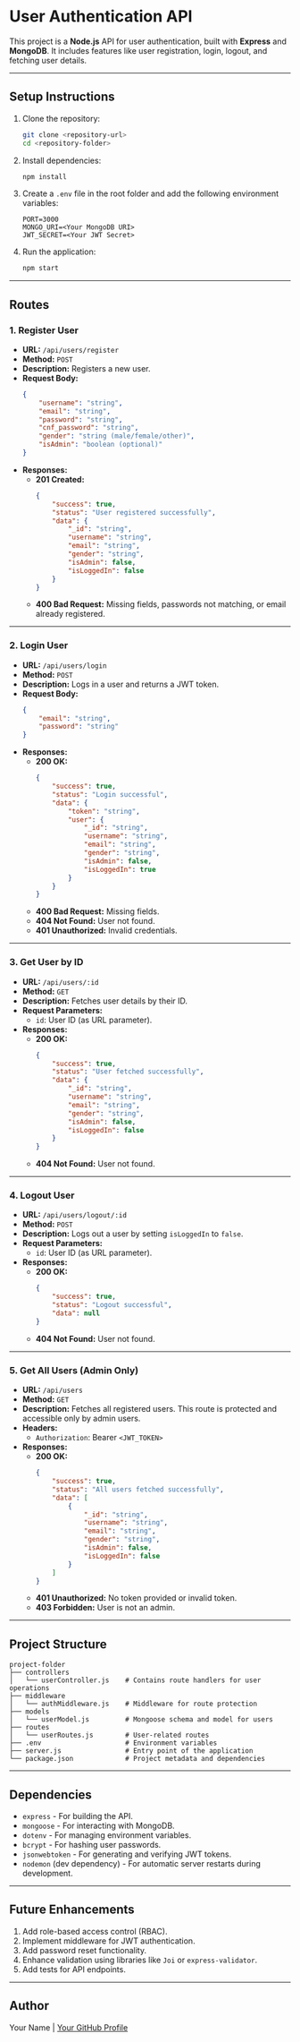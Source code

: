 # User Authentication API

This project is a **Node.js** API for user authentication, built with **Express** and **MongoDB**. It includes features like user registration, login, logout, and fetching user details.

---

## **Setup Instructions**

1. Clone the repository:
   ```bash
   git clone <repository-url>
   cd <repository-folder>
   ```

2. Install dependencies:
   ```bash
   npm install
   ```

3. Create a `.env` file in the root folder and add the following environment variables:
   ```env
   PORT=3000
   MONGO_URI=<Your MongoDB URI>
   JWT_SECRET=<Your JWT Secret>
   ```

4. Run the application:
   ```bash
   npm start
   ```

---

## **Routes**

### **1. Register User**
- **URL:** `/api/users/register`
- **Method:** `POST`
- **Description:** Registers a new user.
- **Request Body:**
  ```json
  {
      "username": "string",
      "email": "string",
      "password": "string",
      "cnf_password": "string",
      "gender": "string (male/female/other)",
      "isAdmin": "boolean (optional)"
  }
  ```
- **Responses:**
  - **201 Created:**
    ```json
    {
        "success": true,
        "status": "User registered successfully",
        "data": {
            "_id": "string",
            "username": "string",
            "email": "string",
            "gender": "string",
            "isAdmin": false,
            "isLoggedIn": false
        }
    }
    ```
  - **400 Bad Request:** Missing fields, passwords not matching, or email already registered.

---

### **2. Login User**
- **URL:** `/api/users/login`
- **Method:** `POST`
- **Description:** Logs in a user and returns a JWT token.
- **Request Body:**
  ```json
  {
      "email": "string",
      "password": "string"
  }
  ```
- **Responses:**
  - **200 OK:**
    ```json
    {
        "success": true,
        "status": "Login successful",
        "data": {
            "token": "string",
            "user": {
                "_id": "string",
                "username": "string",
                "email": "string",
                "gender": "string",
                "isAdmin": false,
                "isLoggedIn": true
            }
        }
    }
    ```
  - **400 Bad Request:** Missing fields.
  - **404 Not Found:** User not found.
  - **401 Unauthorized:** Invalid credentials.

---

### **3. Get User by ID**
- **URL:** `/api/users/:id`
- **Method:** `GET`
- **Description:** Fetches user details by their ID.
- **Request Parameters:**
  - `id`: User ID (as URL parameter).
- **Responses:**
  - **200 OK:**
    ```json
    {
        "success": true,
        "status": "User fetched successfully",
        "data": {
            "_id": "string",
            "username": "string",
            "email": "string",
            "gender": "string",
            "isAdmin": false,
            "isLoggedIn": false
        }
    }
    ```
  - **404 Not Found:** User not found.

---

### **4. Logout User**
- **URL:** `/api/users/logout/:id`
- **Method:** `POST`
- **Description:** Logs out a user by setting `isLoggedIn` to `false`.
- **Request Parameters:**
  - `id`: User ID (as URL parameter).
- **Responses:**
  - **200 OK:**
    ```json
    {
        "success": true,
        "status": "Logout successful",
        "data": null
    }
    ```
  - **404 Not Found:** User not found.

---

### **5. Get All Users (Admin Only)**
- **URL:** `/api/users`
- **Method:** `GET`
- **Description:** Fetches all registered users. This route is protected and accessible only by admin users.
- **Headers:**
  - `Authorization`: Bearer `<JWT_TOKEN>`
- **Responses:**
  - **200 OK:**
    ```json
    {
        "success": true,
        "status": "All users fetched successfully",
        "data": [
            {
                "_id": "string",
                "username": "string",
                "email": "string",
                "gender": "string",
                "isAdmin": false,
                "isLoggedIn": false
            }
        ]
    }
    ```
  - **401 Unauthorized:** No token provided or invalid token.
  - **403 Forbidden:** User is not an admin.

---

## **Project Structure**

```
project-folder
├── controllers
│   └── userController.js    # Contains route handlers for user operations
├── middleware
│   └── authMiddleware.js    # Middleware for route protection
├── models
│   └── userModel.js         # Mongoose schema and model for users
├── routes
│   └── userRoutes.js        # User-related routes
├── .env                     # Environment variables
├── server.js                # Entry point of the application
└── package.json             # Project metadata and dependencies
```

---

## **Dependencies**

- `express` - For building the API.
- `mongoose` - For interacting with MongoDB.
- `dotenv` - For managing environment variables.
- `bcrypt` - For hashing user passwords.
- `jsonwebtoken` - For generating and verifying JWT tokens.
- `nodemon` (dev dependency) - For automatic server restarts during development.

---

## **Future Enhancements**

1. Add role-based access control (RBAC).
2. Implement middleware for JWT authentication.
3. Add password reset functionality.
4. Enhance validation using libraries like `Joi` or `express-validator`.
5. Add tests for API endpoints.

---

## **Author**
Your Name | [Your GitHub Profile](https://github.com/your-profile)
